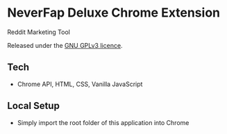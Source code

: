 # NeverFap Deluxe Chrome Extension

Reddit Marketing Tool

Released under the [GNU GPLv3 licence](https://github.com/neverfap-deluxe/nfd-chrome/blob/master/LICENSE).

## Tech

- Chrome API, HTML, CSS, Vanilla JavaScript

## Local Setup

- Simply import the root folder of this application into Chrome


